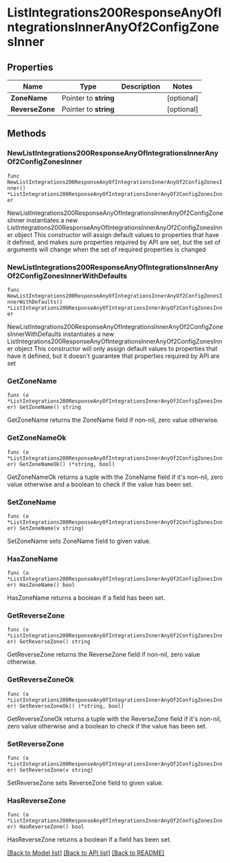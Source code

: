 # ListIntegrations200ResponseAnyOfIntegrationsInnerAnyOf2ConfigZonesInner

## Properties

Name | Type | Description | Notes
------------ | ------------- | ------------- | -------------
**ZoneName** | Pointer to **string** |  | [optional] 
**ReverseZone** | Pointer to **string** |  | [optional] 

## Methods

### NewListIntegrations200ResponseAnyOfIntegrationsInnerAnyOf2ConfigZonesInner

`func NewListIntegrations200ResponseAnyOfIntegrationsInnerAnyOf2ConfigZonesInner() *ListIntegrations200ResponseAnyOfIntegrationsInnerAnyOf2ConfigZonesInner`

NewListIntegrations200ResponseAnyOfIntegrationsInnerAnyOf2ConfigZonesInner instantiates a new ListIntegrations200ResponseAnyOfIntegrationsInnerAnyOf2ConfigZonesInner object
This constructor will assign default values to properties that have it defined,
and makes sure properties required by API are set, but the set of arguments
will change when the set of required properties is changed

### NewListIntegrations200ResponseAnyOfIntegrationsInnerAnyOf2ConfigZonesInnerWithDefaults

`func NewListIntegrations200ResponseAnyOfIntegrationsInnerAnyOf2ConfigZonesInnerWithDefaults() *ListIntegrations200ResponseAnyOfIntegrationsInnerAnyOf2ConfigZonesInner`

NewListIntegrations200ResponseAnyOfIntegrationsInnerAnyOf2ConfigZonesInnerWithDefaults instantiates a new ListIntegrations200ResponseAnyOfIntegrationsInnerAnyOf2ConfigZonesInner object
This constructor will only assign default values to properties that have it defined,
but it doesn't guarantee that properties required by API are set

### GetZoneName

`func (o *ListIntegrations200ResponseAnyOfIntegrationsInnerAnyOf2ConfigZonesInner) GetZoneName() string`

GetZoneName returns the ZoneName field if non-nil, zero value otherwise.

### GetZoneNameOk

`func (o *ListIntegrations200ResponseAnyOfIntegrationsInnerAnyOf2ConfigZonesInner) GetZoneNameOk() (*string, bool)`

GetZoneNameOk returns a tuple with the ZoneName field if it's non-nil, zero value otherwise
and a boolean to check if the value has been set.

### SetZoneName

`func (o *ListIntegrations200ResponseAnyOfIntegrationsInnerAnyOf2ConfigZonesInner) SetZoneName(v string)`

SetZoneName sets ZoneName field to given value.

### HasZoneName

`func (o *ListIntegrations200ResponseAnyOfIntegrationsInnerAnyOf2ConfigZonesInner) HasZoneName() bool`

HasZoneName returns a boolean if a field has been set.

### GetReverseZone

`func (o *ListIntegrations200ResponseAnyOfIntegrationsInnerAnyOf2ConfigZonesInner) GetReverseZone() string`

GetReverseZone returns the ReverseZone field if non-nil, zero value otherwise.

### GetReverseZoneOk

`func (o *ListIntegrations200ResponseAnyOfIntegrationsInnerAnyOf2ConfigZonesInner) GetReverseZoneOk() (*string, bool)`

GetReverseZoneOk returns a tuple with the ReverseZone field if it's non-nil, zero value otherwise
and a boolean to check if the value has been set.

### SetReverseZone

`func (o *ListIntegrations200ResponseAnyOfIntegrationsInnerAnyOf2ConfigZonesInner) SetReverseZone(v string)`

SetReverseZone sets ReverseZone field to given value.

### HasReverseZone

`func (o *ListIntegrations200ResponseAnyOfIntegrationsInnerAnyOf2ConfigZonesInner) HasReverseZone() bool`

HasReverseZone returns a boolean if a field has been set.


[[Back to Model list]](../README.md#documentation-for-models) [[Back to API list]](../README.md#documentation-for-api-endpoints) [[Back to README]](../README.md)


